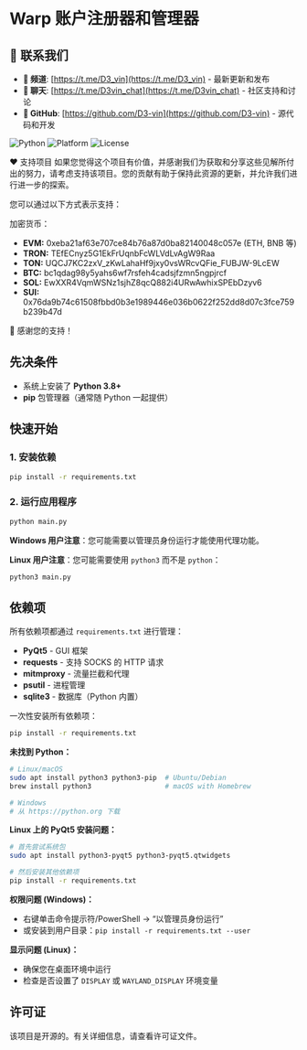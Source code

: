 # Warp 账户注册器和管理器

## 📢 联系我们

- **📢 频道**: [https://t.me/D3_vin](https://t.me/D3_vin) - 最新更新和发布
- **💬 聊天**: [https://t.me/D3vin_chat](https://t.me/D3vin_chat) - 社区支持和讨论
- **📁 GitHub**: [https://github.com/D3-vin](https://github.com/D3-vin) - 源代码和开发

![Python](https://img.shields.io/badge/Python-3.6+-blue)
![Platform](https://img.shields.io/badge/Platform-Windows%20%7C%20macOS%20%7C%20Linux-lightgrey)
![License](https://img.shields.io/badge/License-Educational%20Use-green)

❤️ 支持项目
如果您觉得这个项目有价值，并感谢我们为获取和分享这些见解所付出的努力，请考虑支持该项目。您的贡献有助于保持此资源的更新，并允许我们进行进一步的探索。

您可以通过以下方式表示支持：

加密货币：
- **EVM:** 0xeba21af63e707ce84b76a87d0ba82140048c057e (ETH, BNB 等)
- **TRON:** TEfECnyz5G1EkFrUqnbFcWLVdLvAgW9Raa
- **TON:** UQCJ7KC2zxV_zKwLahaHf9jxy0vsWRcvQFie_FUBJW-9LcEW
- **BTC:** bc1qdag98y5yahs6wf7rsfeh4cadsjfzmn5ngpjrcf
- **SOL:** EwXXR4VqmWSNz1sjhZ8qcQ882i4URwAwhixSPEbDzyv6
- **SUI:** 0x76da9b74c61508fbbd0b3e1989446e036b0622f252dd8d07c3fce759b239b47d

🙏 感谢您的支持！

## 先决条件

- 系统上安装了 **Python 3.8+**
- **pip** 包管理器（通常随 Python 一起提供）

## 快速开始

### 1. 安装依赖
```bash
pip install -r requirements.txt
```

### 2. 运行应用程序
```bash
python main.py
```

**Windows 用户注意**：您可能需要以管理员身份运行才能使用代理功能。

**Linux 用户注意**：您可能需要使用 `python3` 而不是 `python`：
```bash
python3 main.py
```

## 依赖项

所有依赖项都通过 `requirements.txt` 进行管理：

- **PyQt5** - GUI 框架
- **requests** - 支持 SOCKS 的 HTTP 请求
- **mitmproxy** - 流量拦截和代理
- **psutil** - 进程管理
- **sqlite3** - 数据库（Python 内置）

一次性安装所有依赖项：
```bash
pip install -r requirements.txt
```

**未找到 Python：**
```bash
# Linux/macOS
sudo apt install python3 python3-pip  # Ubuntu/Debian
brew install python3                  # macOS with Homebrew

# Windows
# 从 https://python.org 下载
```

**Linux 上的 PyQt5 安装问题：**
```bash
# 首先尝试系统包
sudo apt install python3-pyqt5 python3-pyqt5.qtwidgets

# 然后安装其他依赖项
pip install -r requirements.txt
```

**权限问题 (Windows)：**
- 右键单击命令提示符/PowerShell → “以管理员身份运行”
- 或安装到用户目录：`pip install -r requirements.txt --user`

**显示问题 (Linux)：**
- 确保您在桌面环境中运行
- 检查是否设置了 `DISPLAY` 或 `WAYLAND_DISPLAY` 环境变量

## 许可证

该项目是开源的。有关详细信息，请查看许可证文件。